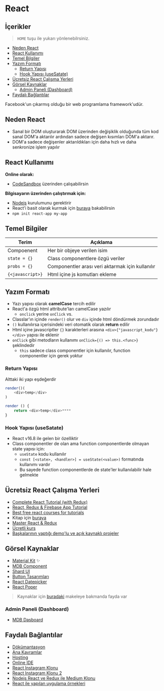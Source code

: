# React <!-- omit in toc -->

## İçerikler <!-- omit in toc -->

> `HOME` tuşu ile yukarı yönlenebilrsiniz.

- [Neden React](#neden-react)
- [React Kullanımı](#react-kullan%C4%B1m%C4%B1)
- [Temel Bilgiler](#temel-bilgiler)
- [Yazım Formatı](#yaz%C4%B1m-format%C4%B1)
  - [Return Yapısı](#return-yap%C4%B1s%C4%B1)
  - [Hook Yapısı (useSatate)](#hook-yap%C4%B1s%C4%B1-usesatate)
- [Ücretsiz React Çalışma Yerleri](#%C3%BCcretsiz-react-%C3%A7al%C4%B1%C5%9Fma-yerleri)
- [Görsel Kaynaklar](#g%C3%B6rsel-kaynaklar)
  - [Admin Paneli (Dashboard)](#admin-paneli-dashboard)
- [Faydalı Bağlantılar](#faydal%C4%B1-ba%C4%9Flant%C4%B1lar)

Facebook'un çıkarmış olduğu bir web programlama framework'udür.

## Neden React

- Sanal bir DOM oluşturarak DOM üzerinden değişiklik olduğunda tüm kod sanal DOM'a aktarılır ardından sadece değişen kısımları DOM'a aktarır.
- DOM'a sadece değişenler aktarıldıkları için daha hızlı ve daha senkronize işlem yapılır

## React Kullanımı

**Online olarak:**

- [CodeSandbox] üzerinden çalışabilirsin

**Bilgisayarın üzerinden çalıştırmak için:**

- [Nodejs] kurulumunu gerektirir
- React'i basit olarak kurmak için [buraya][React Kurulumu] bakabilirsin
- `npm init react-app my-app`

## Temel Bilgiler

| Terim            | Açıklama                                         |
| ---------------- | ------------------------------------------------ |
| Compoenent       | Her bir objeye verilen isim                      |
| `state = {}`     | Class componentlere özgü veriler                 |
| `probs = {}`     | Componentler arası veri aktarmak için kullanılır |
| `{<javascript>}` | Html içine js komutları ekleme                   |

## Yazım Formatı

- Yazı yapısı olarak **camelCase** tercih edilir
- React'a özgü html attribute'ları camelCase yazılır
  - `onclick` yerine `onClick` vs.
- Classlar'ın içinde `render()` olur ve `div` içinde html döndürmek zorundadır
- `()` kullanılırsa içerisindeki veri otomatik olarak **return** edilir
- Html içine javascriptler `{}` karakterleri arasına `<div>{"javascript_kodu"}</div>` yapısı ile eklenir
- `onClick` gibi metodların kullanımı `onClick={() => this.<func>}` şeklindedir
  - `this` sadece class componentler için kullanılır, function componentler için gerek yoktur

### Return Yapısı

Alttaki iki yapı eşdeğerdir

```js
render()(
    <div>temp</div>
)

render () {
    return <div>temp</div>****
}
```

### Hook Yapısı (useSatate)

- React v16.8 ile gelen bir özelliktir
- Class componentler de olan ama function componentlerde olmayan state yapısı için:
  - `useState` kodu kullanılır
  - `const [<state>, <handler>] = useState(<value>)` formatında kullanımı vardır
  - Bu sayede function componentlerde de state'ler kullanılabilir hale gelmekte

## Ücretsiz React Çalışma Yerleri

- [Complete React Tutorial (with Redux)]
- [React, Redux & Firebase App Tutorial]
- [Best free react courses for tutorials]
- Kitap için [buraya][Road to learn react]
- [Master React & Redux]
- [Ücretli kurs][React Udemy - Ücretli]
- [Başkalarının yaptığı demo'lu ve açık kaynaklı projeler][Açık kaynak react projeleri]

## Görsel Kaynaklar

- [Material Kit] ✨
- [MDB Component]
- [Shard UI]
- [Button Tasarımları][Reactjs Awesome Button]
- [React Datepicker]
- [React Poper]

> Kaynaklar için [buradaki][React UI Compenent Framework] makeleye bakmanda fayda var

### Admin Paneli (Dashboard)

- [MDB Dasboard]

## Faydalı Bağlantılar

- [Dökümantasyon](https://reactjs.org/docs/getting-started.html)
- [Ana Kavramlar](https://reactjs.org/docs/hello-world.html)
- [Hosting](https://www.roast.io/for/react)
- [Online IDE](https://codesandbox.io/s/new)
- [React Instagram Klonu][React Instagram Clone]
- [React Instagram Klonu 2][React Instagram Clone 2]
- [Nodejs React ve Redux ile Medium Klonu][Medium Clone]
- [React ile yapılan uygulama örnekleri]

[React Instagram Clone]: https://github.com/yedehrab/React-Instagram-Clone-2.0
[React Instagram Clone 2]: https://github.com/hibiken/hackafy
[Medium Clone]: https://github.com/krissnawat/medium-clone-on-node
[Reactjs Awesome Button]: https://caferati.me/demo/react-awesome-button

[Master React & Redux]: https://bahdcasts.com/courses/learn-react-redux
[Complete React Tutorial (with Redux)]: https://www.youtube.com/playlist?list=PL4cUxeGkcC9ij8CfkAY2RAGb-tmkNwQHG
[Best free react courses for tutorials]: https://designrevision.com/best-free-react-tutorials-courses/
[Road to learn react]: ../res/the-road-to-learn-react.pdf
[React Udemy - Ücretli]: https://www.udemy.com/react-the-complete-guide-incl-redux/
[Açık kaynak react projeleri]: https://react.rocks/
[React ile yapılan uygulama örnekleri]: https://madewithreact.com/

[CodeSandbox]: https://codesandbox.io/
[Nodejs]: https://nodejs.org/en/download/
[React Kurulumu]: https://github.com/facebook/create-react-app

[React Datepicker]: https://reactdatepicker.com/#example-10
[React Poper]: https://github.com/FezVrasta/react-popper
[MDB Component]: https://mdbootstrap.com/docs/react/components/demo/
[Shard UI]: https://designrevision.com/docs/shards-react/getting-started
[React, Redux & Firebase App Tutorial]: https://www.youtube.com/playlist?list=PL4cUxeGkcC9iWstfXntcj8f-dFZ4UtlN3
[Material Kit]: https://demos.creative-tim.com/material-kit-react/#/
[React UI Compenent Framework]: https://www.codeinwp.com/blog/react-ui-component-libraries-frameworks/
[MDB Dasboard]: https://mdbootstrap.com/previews/free-templates/react-admin-dashboard/
